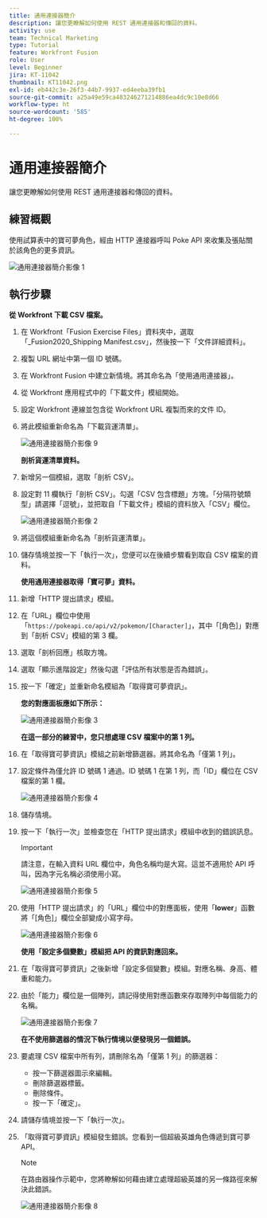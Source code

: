 ```yaml
---
title: 通用連接器簡介
description: 讓您更瞭解如何使用 REST 通用連接器和傳回的資料。
activity: use
team: Technical Marketing
type: Tutorial
feature: Workfront Fusion
role: User
level: Beginner
jira: KT-11042
thumbnail: KT11042.png
exl-id: eb442c3e-26f3-44b7-9937-ed4eeba39fb1
source-git-commit: a25a49e59ca483246271214886ea4dc9c10e8d66
workflow-type: ht
source-wordcount: '585'
ht-degree: 100%

---
```


# 通用連接器簡介

讓您更瞭解如何使用 REST 通用連接器和傳回的資料。

## 練習概觀

使用試算表中的寶可夢角色，經由 HTTP 連接器呼叫 Poke API 來收集及張貼關於該角色的更多資訊。

![通用連接器簡介影像 1](../12-exercises/assets/introduction-to-universal-connectors-walkthrough-1.png)

## 執行步驟

**從 Workfront 下載 CSV 檔案。**

1. 在 Workfront「Fusion Exercise Files」資料夾中，選取「_Fusion2020_Shipping Manifest.csv」，然後按一下「文件詳細資料」。
1. 複製 URL 網址中第一個 ID 號碼。
1. 在 Workfront Fusion 中建立新情境。將其命名為「使用通用連接器」。
1. 從 Workfront 應用程式中的「下載文件」模組開始。
1. 設定 Workfront 連線並包含從 Workfront URL 複製而來的文件 ID。
1. 將此模組重新命名為「下載貨運清單」。

   ![通用連接器簡介影像 9](../12-exercises/assets/introduction-to-universal-connectors-walkthrough-9.png)

   **剖析貨運清單資料。**

1. 新增另一個模組，選取「剖析 CSV」。
1. 設定對 11 欄執行「剖析 CSV」。勾選「CSV 包含標題」方塊。「分隔符號類型」請選擇「逗號」，並把取自「下載文件」模組的資料放入「CSV」欄位。

   ![通用連接器簡介影像 2](../12-exercises/assets/introduction-to-universal-connectors-walkthrough-2.png)

1. 將這個模組重新命名為「剖析貨運清單」。
1. 儲存情境並按一下「執行一次」，您便可以在後續步驟看到取自 CSV 檔案的資料。

   **使用通用連接器取得「寶可夢」資料。**

1. 新增「HTTP 提出請求」模組。
1. 在「URL」欄位中使用「`https://pokeapi.co/api/v2/pokemon/[Character]`」，其中「[角色]」對應到「剖析 CSV」模組的第 3 欄。
1. 選取「剖析回應」核取方塊。
1. 選取「顯示進階設定」然後勾選「評估所有狀態是否為錯誤」。
1. 按一下「確定」並重新命名模組為「取得寶可夢資訊」。

   **您的對應面板應如下所示：**

   ![通用連接器簡介影像 3](../12-exercises/assets/introduction-to-universal-connectors-walkthrough-3.png)

   **在這一部分的練習中，您只想處理 CSV 檔案中的第 1 列。**

1. 在「取得寶可夢資訊」模組之前新增篩選器。將其命名為「僅第 1 列」。
1. 設定條件為僅允許 ID 號碼 1 通過。ID 號碼 1 在第 1 列，而「ID」欄位在 CSV 檔案的第 1 欄。

   ![通用連接器簡介影像 4](../12-exercises/assets/introduction-to-universal-connectors-walkthrough-4.png)

1. 儲存情境。
1. 按一下「執行一次」並檢查您在「HTTP 提出請求」模組中收到的錯誤訊息。

   >[!IMPORTANT]
   >
   >請注意，在輸入資料 URL 欄位中，角色名稱均是大寫。這並不適用於 API 呼叫，因為字元名稱必須使用小寫。

   ![通用連接器簡介影像 5](../12-exercises/assets/introduction-to-universal-connectors-walkthrough-5.png)

1. 使用「HTTP 提出請求」的「URL」欄位中的對應面板，使用「**lower**」函數將「[角色]」欄位全部變成小寫字母。

   ![通用連接器簡介影像 6](../12-exercises/assets/introduction-to-universal-connectors-walkthrough-6.png)

   **使用「設定多個變數」模組把 API 的資訊對應回來。**

1. 在「取得寶可夢資訊」之後新增「設定多個變數」模組。對應名稱、身高、體重和能力。
1. 由於「能力」欄位是一個陣列，請記得使用對應函數來存取陣列中每個能力的名稱。

   ![通用連接器簡介影像 7](../12-exercises/assets/introduction-to-universal-connectors-walkthrough-7.png)

   **在不使用篩選器的情況下執行情境以便發現另一個錯誤。**

1. 要處理 CSV 檔案中所有列，請刪除名為「僅第 1 列」的篩選器：

   + 按一下篩選器圖示來編輯。
   + 刪除篩選器標籤。
   + 刪除條件。
   + 按一下「確定」。

1. 請儲存情境並按一下「執行一次」。
1. 「取得寶可夢資訊」模組發生錯誤。您看到一個超級英雄角色傳遞到寶可夢 API。

   >[!NOTE]
   >
   >在路由器操作示範中，您將瞭解如何藉由建立處理超級英雄的另一條路徑來解決此錯誤。

   ![通用連接器簡介影像 8](../12-exercises/assets/introduction-to-universal-connectors-walkthrough-8.png)

